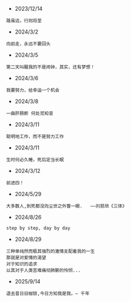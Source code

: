 * 2023/12/14

```
路虽远，行则将至
```

* 2024/3/2

```
向前走，永远不要回头
```

* 2024/3/5

```
第二天叫醒我的不是闹钟，其实，还有梦想！
```

* 2024/3/6

```
我要努力，给幸运一个机会
```

* 2024/3/8

```
一曲肝肠断 何处觅知音
```

* 2024/3/11

```
聪明地工作，而不是努力工作
```

* 2024/3/11

```
生时何必久睡，死后定当长眠
```

* 2024/3/12

```
前进四！
```

* 2024/5/29

```
大多数人,到死都没向尘世之外瞥一眼.   ——刘慈欣《三体》
```

* 2024/8/26

```
step by step, day by day
```

* 2024/8/29

```
三种单纯然而极其强烈的激情支配着我的一生
那就是对爱情的渴望
对于知识的追求
以其对于人类苦难痛彻肺腑的怜悯...
```

* 2025/9/14

```
退去昔日旧枷锁,今日方知我是我。— 千年
```
